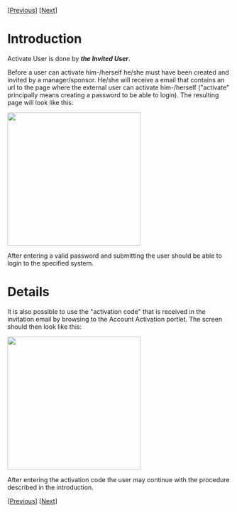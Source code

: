 [[Previous](InviteUser.md)] [[Next](ReinviteUser.md)]

# Introduction #

Activate User is done by **_the Invited User_**.

Before a user can activate him-/herself he/she must have been created and invited by a manager/sponsor. He/she will receive a email that contains an url to the page where the external user can activate him-/herself ("activate" principally means creating a password to be able to login). The resulting page will look like this:

<img src='http://oppna-program-account-activation.googlecode.com/svn/wiki/ActivateUser2.png' width='300' /><br />

After entering a valid password and submitting the user should be able to login to the specified system.

# Details #

It is also possible to use the "activation code" that is received in the invitation email by browsing to the Account Activation portlet. The screen should then look like this:

<img src='http://oppna-program-account-activation.googlecode.com/svn/wiki/ActivateUser.png' width='300' /><br />

After entering the activation code the user may continue with the procedure described in the introduction.

[[Previous](InviteUser.md)] [[Next](ReinviteUser.md)]